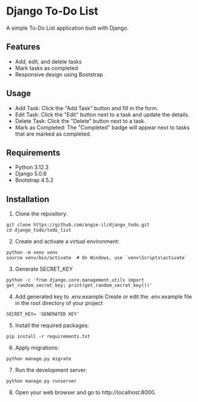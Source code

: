 # Django To-Do List

A simple To-Do List application built with Django.

## Features

- Add, edit, and delete tasks
- Mark tasks as completed
- Responsive design using Bootstrap

## Usage
- Add Task: Click the "Add Task" button and fill in the form.
- Edit Task: Click the "Edit" button next to a task and update the details.
- Delete Task: Click the "Delete" button next to a task.
- Mark as Completed: The "Completed" badge will appear next to tasks that are marked as completed.

## Requirements

- Python 3.12.3
- Django 5.0.6
- Bootstrap 4.5.2

## Installation

1. Clone the repository:

```
git clone https://github.com/angie-il/django_todo.git
cd django_todo/todo_list
```

2. Create and activate a virtual environment:

```
python -m venv venv
source venv/bin/activate  # On Windows, use `venv\Scripts\activate`
```

3. Generate SECRET_KEY

```
python -c 'from django.core.management.utils import get_random_secret_key; print(get_random_secret_key())'
```

4. Add generated key to .env.example
   Create or edit the .env.example file in the root directory of your project

```
SECRET_KEY= 'GENERATED KEY'
``` 

5. Install the required packages:

```
pip install -r requirements.txt
```

6. Apply migrations:

```
python manage.py migrate
```

7. Run the development server:

```
python manage.py runserver
```

8. Open your web browser and go to http://localhost:8000.
